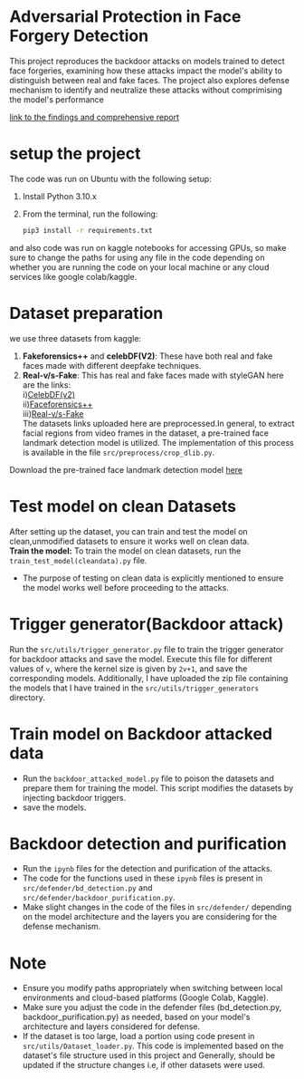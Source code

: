 # Adversarial Protection in Face Forgery Detection
  This project reproduces the backdoor attacks on models trained to detect face forgeries, examining how these attacks impact the model's ability to distinguish between real and fake faces.
  The project also explores defense mechanism to identify and neutralize these attacks without comprimising the model's performance<br>

  [link to the findings and comprehensive report](https://drive.google.com/file/d/19dICnPXcaYSrgrU3HtvcrESikHkwM5ko/view?usp=drive_link)

# setup the project
The code was run on Ubuntu with the following setup:

1. Install Python 3.10.x

2. From the terminal, run the following:

   ```bash
   pip3 install -r requirements.txt
and also code was run on kaggle notebooks for accessing GPUs, so make sure to change the paths for using any file in the code depending on whether you are running the code on your local machine or any cloud services like google colab/kaggle.

# Dataset preparation
we use three datasets from kaggle:
1. **Fakeforensics++** and **celebDF(V2)**: These have both real and fake faces made with different deepfake techniques.
2. **Real-v/s-Fake**: This has real and fake faces made with styleGAN
here are the links:<br>
   i)[CelebDF(v2)](https://drive.google.com/file/d/1bmBvCR3R4h_aIpisXOQpy-MqJKN_M_Uk/view?usp=drive_link)<br>
  ii)[Faceforensics++](https://drive.google.com/file/d/1KDMFUdNPZ1fVKcZMhh0OJ0939rHnlv00/view?usp=drive_link)<br>
 iii)[Real-v/s-Fake](https://drive.google.com/file/d/1eqNqWSSVk3eHjvZqXYsVk_fDTgwKQfkr/view?usp=drive_link)<br>
 The datasets links uploaded here are preprocessed.In general, to extract facial regions from video frames in the dataset, a pre-trained face landmark detection model is utilized. The implementation of this process is available in the file `src/preprocess/crop_dlib.py`.


Download the pre-trained face landmark detection model [here](https://github.com/VamshiNarmety/Adversarial-Protection-in-Face-Forgery-Detection/blob/main/src/preprocess/shape_predictor_81_face_landmarks.dat)<br>

# Test model on clean Datasets
After setting up the dataset, you can train and test the model on clean,unmodified datasets to ensure it works well on clean data.<br>
**Train the model:** To train the model on clean datasets, run the `train_test_model(cleandata).py` file.
- The purpose of testing on clean data is explicitly mentioned to ensure the model works well before proceeding to the attacks.

# Trigger generator(Backdoor attack)
Run the `src/utils/trigger_generator.py` file to train the trigger generator for backdoor attacks and save the model. Execute this file for different values of `v`, where the kernel size is given by `2v+1`, and save the corresponding models. Additionally, I have uploaded the zip file containing the models that I have trained in the `src/utils/trigger_generators` directory.

# Train model on Backdoor attacked data
- Run the `backdoor_attacked_model.py` file to poison the datasets and prepare them for training the model. This script modifies the datasets by injecting backdoor triggers.
- save the models.

# Backdoor detection and purification
- Run the `ipynb` files for the detection and purification of the attacks.
- The code for the functions used in these `ipynb` files is present in `src/defender/bd_detection.py` and `src/defender/backdoor_purification.py`.
- Make slight changes in the code of the files in `src/defender/` depending on the model architecture and the layers you are considering for the defense mechanism.

# Note
- Ensure you modify paths appropriately when switching between local environments and cloud-based platforms (Google Colab, Kaggle).
- Make sure you adjust the code in the defender files (bd_detection.py, backdoor_purification.py) as needed, based on your model's architecture and layers considered for defense.
- If the dataset is too large, load a portion using code present in `src/utils/Dataset_loader.py`. This code is implemented based on the dataset's file structure used in this project and Generally, should be updated if the structure changes i.e, if other datasets were used.
